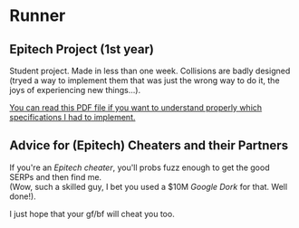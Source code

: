 # Runner
## Epitech Project (1st year)

Student project.
Made in less than one week. Collisions are badly designed (tryed a way to implement them that was just the wrong way to do it, the joys of experiencing new things...).

[You can read this PDF file if you want to understand properly which specifications I had to implement.](./runner.pdf)

## Advice for (Epitech) Cheaters and their Partners

If you're an *Epitech cheater*, you'll probs fuzz enough to get the good SERPs and then find me.  
(Wow, such a skilled guy, I bet you used a $10M *Google Dork* for that. Well done!).  

I just hope that your gf/bf will cheat you too.

